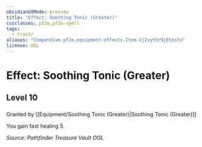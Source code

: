 ```yaml
---
obsidianUIMode: preview
title: "Effect: Soothing Tonic (Greater)"
cssclasses: pf2e,pf2e-spell
tags:
  - trait/
aliases: "Compendium.pf2e.equipment-effects.Item.Vj2vytSr9jEtesYu"
license: OGL
---
```

# Effect: Soothing Tonic (Greater)
## Level 10
### 






Granted by [[Equipment/Soothing Tonic (Greater)|Soothing Tonic (Greater)]]

You gain fast healing 5.

*Source: Pathfinder Treasure Vault*
*OGL*